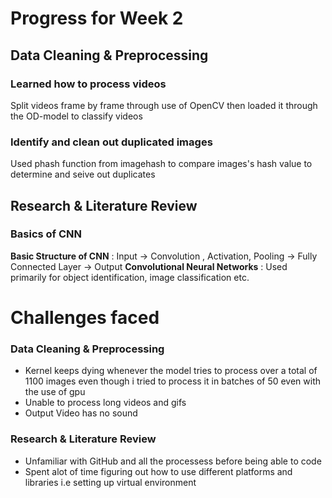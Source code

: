 # Progress for Week 2
## Data Cleaning & Preprocessing
### Learned how to process videos
Split videos frame by frame through use of OpenCV then loaded it through the OD-model to classify videos
### Identify and clean out duplicated images 
Used phash function from imagehash to compare images's hash value to determine and seive out duplicates 
## Research & Literature Review
### Basics of CNN
**Basic Structure of CNN** : Input -> Convolution , Activation, Pooling -> Fully Connected Layer -> Output
**Convolutional Neural Networks** : Used primarily for object identification, image classification etc.
# Challenges faced
### Data Cleaning & Preprocessing
- Kernel keeps dying whenever the model tries to process over a total of 1100 images 
  even though i tried to process it in batches of 50 even with the use of gpu
- Unable to process long videos and gifs
- Output Video has no sound 
### Research & Literature Review
- Unfamiliar with GitHub and all the processess before being able to code
- Spent alot of time figuring out how to use different platforms and libraries
  i.e setting up virtual environment  
